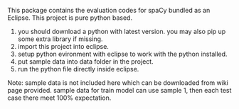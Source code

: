 This package contains the evaluation codes for spaCy bundled as an
Eclipse.  This project is pure python based.
1. you should download a python with latest version. you may also pip up some extra library if missing.
2. import this project into eclipse.
3. setup python evironment with eclipse to work with the python installed.
4. put sample data into data folder in the project.
5. run the python file directly inside eclipse.


Note: sample data is not included here which can be downloaded from wiki page provided.
      sample data for train model can use sample 1, then each test case there meet 100% expectation.

